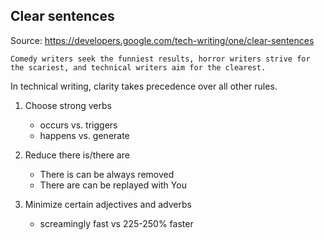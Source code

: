 ## Clear sentences

Source: https://developers.google.com/tech-writing/one/clear-sentences

    Comedy writers seek the funniest results, horror writers strive for the scariest, and technical writers aim for the clearest.

In technical writing, clarity takes precedence over all other rules.

1. Choose strong verbs

   - occurs vs. triggers
   - happens vs. generate

2. Reduce there is/there are

   - There is can be always removed
   - There are can be replayed with You

3. Minimize certain adjectives and adverbs

   - screamingly fast vs 225-250% faster
